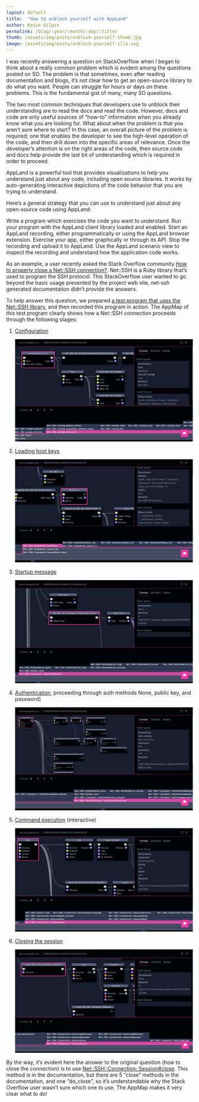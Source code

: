 ```yaml
---
layout: default
title:  "How to unblock yourself with AppLand"
author: Kevin Gilpin
permalink: /blog/:year/:month/:day/:title/
thumb: /assets/img/posts/unblock-yourself-thumb.jpg
image: /assets/img/posts/unblock-yourself-illo.svg
---
```


I was recently answering a question on StackOverflow when I began to think about a really common problem which is evident among the questions posted on SO. The problem is that sometimes, even after reading documentation and blogs, it’s not clear how to get an open-source library to do what you want. People can struggle for hours or days on these problems. This is the fundamental gist of many, many SO questions. 

The two most common techniques that developers use to unblock their understanding are to read the docs and read the code. However, docs and code are only useful sources of “how-to” information when you already know what you are looking for. What about when the problem is that you aren’t sure where to start? In this case, an overall picture of the problem is required; one that enables the developer to see the high-level operation of the code, and then drill down into the specific areas of relevance. Once the developer’s attention is on the right areas of the code, then source code and docs help provide the last bit of understanding which is required in order to proceed.

AppLand is a powerful tool that provides visualizations to help you understand just about any code, including open source libraries. It works by auto-generating interactive depictions of the code behavior that you are trying to understand.

Here’s a general strategy that you can use to understand just about any open-source code using AppLand:

Write a program which exercises the code you want to understand.
Run your program with the AppLand client library loaded and enabled.
Start an AppLand recording, either programmatically or using the AppLand browser extension.
Exercise your app, either graphically or through its API.
Stop the recording and upload it to AppLand.
Use the AppLand scenario view to inspect the recording and understand how the application code works.



As an example, a user recently asked the Stack Overflow community [How to properly close a Net::SSH connection?](https://stackoverflow.com/questions/62643718/how-to-properly-close-a-netssh-connection). Net::SSH is a Ruby library that’s used to program the SSH protocol. This StackOverflow user wanted to go beyond the basic usage presented by the project web site, net-ssh generated documentation didn’t provide the answers.

To help answer this question, we prepared [a test program that uses the Net::SSH library](https://github.com/applandinc/land-of-applets/blob/master/how-to-properly-close-a-netssh-connection_62643718/main.rb#L16), and then recorded this program in action. The AppMap of this test program clearly shows how a Net::SSH connection proceeds through the following stages: 

1. [Configuration](https://app.land/scenarios/00087d38-6555-46e8-b713-f1c66615a742#event=6&filterShow=sql_select%2Csql_insert%2Csql_update%2Ctrivial_functions%2Cstatic_asset_requests%2Cstack_depth_less&filterShowParams=%7B%22stack_depth_less%22%3A%225%22%7D)

    ![Configuration](/images/how-to-unblock-yourself-with-appland/configuration.png)

2. [Loading host keys](https://app.land/scenarios/00087d38-6555-46e8-b713-f1c66615a742#event=6&filterShow=sql_select%2Csql_insert%2Csql_update%2Ctrivial_functions%2Cstatic_asset_requests%2Cstack_depth_less&filterShowParams=%7B%22stack_depth_less%22%3A%225%22%7D)

    ![Loading host keys](/images/how-to-unblock-yourself-with-appland/host-keys.png)

3. [Startup message](https://app.land/scenarios/00087d38-6555-46e8-b713-f1c66615a742#event=150&filterShow=sql_select%2Csql_insert%2Csql_update%2Ctrivial_functions%2Cstatic_asset_requests%2Cstack_depth_less&filterShowParams=%7B%22stack_depth_less%22%3A%225%22%7D)

    ![Startup message](/images/how-to-unblock-yourself-with-appland/startup-message.png)

4. [Authentication](https://app.land/scenarios/00087d38-6555-46e8-b713-f1c66615a742#event=1286&filterShow=sql_select%2Csql_insert%2Csql_update%2Ctrivial_functions%2Cstatic_asset_requests%2Cstack_depth_less&filterShowParams=%7B%22stack_depth_less%22%3A%225%22%7D), proceeding through auth methods None, public key, and password]

    ![Authentication](/images/how-to-unblock-yourself-with-appland/authentication.png)

5.  [Command execution](https://app.land/scenarios/00087d38-6555-46e8-b713-f1c66615a742#event=2536&filterShow=sql_select%2Csql_insert%2Csql_update%2Ctrivial_functions%2Cstatic_asset_requests%2Cstack_depth_less&filterShowParams=%7B%22stack_depth_less%22%3A%225%22%7D) (interactive)

    ![Command execution](/images/how-to-unblock-yourself-with-appland/command-execution.png)

6. [Closing the session](https://app.land/scenarios/00087d38-6555-46e8-b713-f1c66615a742#event=7254&filterShow=sql_select%2Csql_insert%2Csql_update%2Ctrivial_functions%2Cstatic_asset_requests%2Cstack_depth_less&filterShowParams=%7B%22stack_depth_less%22%3A%225%22%7D)

    ![Closing the session](/images/how-to-unblock-yourself-with-appland/closing-the-session.png)

By the way, it’s evident here the answer to the original question (how to close the connection) is to use [Net::SSH::Connection::Session#close](https://www.rubydoc.info/github/net-ssh/net-ssh/Net%2FSSH%2FConnection%2FSession:close). This method is in the documentation, but there are 5 “close” methods in the documentation, and one “do_close”, so it’s understandable why the Stack Overflow user wasn’t sure which one to use. The AppMap makes it very clear what to do!


